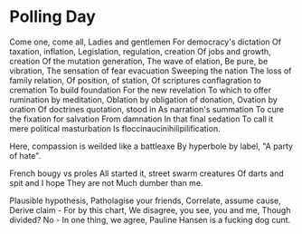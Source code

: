 # Polling Day

Come one, come all, 
Ladies and gentlemen 
For democracy's dictation 
Of taxation, inflation, 
Legislation, regulation, creation 
Of jobs and growth, creation 
Of the mutation generation, 
The wave of elation, 
Be pure, be vibration, 
The sensation of fear evacuation 
Sweeping the nation 
The loss of family relation, 
Of position, of station, 
Of scriptures conflagration to cremation 
To build foundation 
For the new revelation 
To which to offer rumination by meditation, 
Oblation by obligation of donation, 
Ovation by oration 
Of doctrines quotation, stood in 
As narration's summation 
To cure the fixation for salvation 
From damnation 
In that final sedation 
To call it mere political masturbation 
Is floccinaucinihilipilification. 

Here, compassion is weilded like a battleaxe 
By hyperbole by label, 
"A party of hate". 

French bougy vs proles 
All started it, street swarm creatures 
Of darts and spit and I hope 
They are not 
Much dumber than me. 

Plausible hypothesis, 
Patholagise your friends, 
Correlate, assume cause, 
Derive claim - 
For by this chart, 
We disagree, you see, you and me, 
Though divided? 
No - 
In one thing, we agree, 
Pauline Hansen is a fucking dog cunt.
